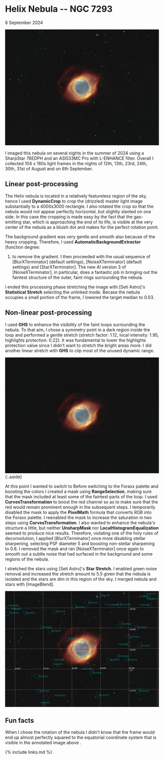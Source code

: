 # Helix Nebula -- NGC 7293

6 September 2024

![final image](final.png)

I imaged this nebula on several nights in the summer of 2024 using a SharpStar
76EDPH and an ASI533MC Pro with L-ENHANCE filter. Overall I collected 104 x 180s
light frames in the nights of 12th, 13th, 23rd, 24th, 30th, 31st of August and
on 6th September.

## Linear post-processing

The Helix nebula is located in a relatively featureless region of the sky, hence
I used **DynamicCrop** to crop the (drizzled) master light image substantially
to a 4000x3000 rectangle. I also rotated the crop so that the nebula would not
appear perfectly horizontal, but slightly slanted on one side. In this case the
cropping is made easy by the fact that the gas-emitting star, which is
approaching the end of its life, is visible at the very center of the nebula as
a bluish dot and makes for the perfect rotation point.

The background gradient was very gentle and smooth also because of the heavy
cropping. Therefore, I used **AutomaticBackgroundExtractor** (function degree:
1) to remove the gradient. I then proceeded with the usual sequence of
[BlurXTerminator] (default settings), [NoiseXTerminator] (default settings) and
[StarXTerminator]. The new AI version 3 of [NoiseXTerminator], in particular,
does a fantastic job in bringing out the faintest structure of the outer, faint
rings surrounding the nebula.

I ended this processing phase stretching the image with [Seti Astro]'s
**Statistical Stretch** selecting the unlinked mode. Becase the nebula occupies
a small portion of the frame, I lowered the target median to 0.03.

## Non-linear post-processing

I used **GHS** to enhance the visibility of the faint loops surrounding the
nebula. To that aim, I chose a symmetry point in a dark region inside the loop
and performed a gentle stretch (stretch factor: 1.12, local intensity: 1.95,
highlights protection: 0.22). It was fundamental to lower the highlights
protection value since I didn't want to stretch the bright areas more. I did
another linear stretch with **GHS** to clip most of the unused dynamic range.

![starless image](nebula.png){:.aside}

At this point I wanted to switch to Before switching to the Foraxx palette and
boosting the colors I created a mask using **RangeSelection**, making sure that
the mask included at least some of the faintest parts of the loop. I used
**CurvesTransformation** to boost the red channel so as to make sure that the
red would remain prominent enough in the subsequent steps. I temporarily
disabled the mask to apply the **PixelMath** formula that converts RGB into the
Foraxx palette. I reenabled the mask to increase the saturation in two steps
using **CurvesTransformation**. I also wanted to enhance the nebula's structure
a little, but neither **UnsharpMask** nor **LocalHistogramEqualization** seemed
to produce nice results. Therefore, violating one of the holy rules of
deconvolution, I applied [BlurXTerminator] once more disabling stellar
sharpening, selecting PSF diameter 5 and boosting non-stellar sharpening to 0.6.
I removed the mask and ran [NoiseXTerminator] once again to smooth out a subtle
noise that had surfaced in the background and some regions of the nebula.

I stretched the stars using [Seti Astro]'s **Star Stretch**. I enabled green noise
removal and increased the stretch amount to 5.5 given that the nebula is
isolated and the stars are dim in this region of the sky. I merged nebula and
stars with [ImageBlend].

![annotated image](final_annotated.png)

## Fun facts

When I chose the rotation of the nebula I didn't know that the frame would end
up almost perfectly squared to the equatorial coordinate system that is visible
in the annotated image above <i class="fa-regular fa-face-smile"></i>.

{% include links.md %}
